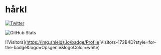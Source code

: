 # hårkl

[<img src="https://img.shields.io/badge/Twitter-harkl_-%231DA1F2.svg?style=flat-square&logo=twitter" alt="Twitter">](https://x.com/harkl_)

![GitHub Stats](https://github-readme-stats.vercel.app/api?username=h4rkl&show_icons=true&theme=radical&hide_border=true&rank_icon=percentile&hide=contribs,issues)

![Visitors](https://img.shields.io/badge/Profile Visitors-172B4D?style=for-the-badge&logo=Opsgenie&logoColor=white)

